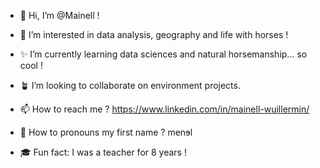- 🎀 Hi, I’m @Mainell !

- 💞 I’m interested in data analysis, geography and life with horses !
- ✨ I’m currently learning data sciences and natural horsemanship... so cool !
- 🪴 I’m looking to collaborate on environment projects.

- 📫 How to reach me ? https://www.linkedin.com/in/mainell-wuillermin/
- 🐺 How to pronouns my first name ? menɘl
- 🎓 Fun fact: I was a teacher for 8 years !

<!---
Mainell/Mainell is a ✨ special ✨ repository because its `README.md` (this file) appears on your GitHub profile.
You can click the Preview link to take a look at your changes.
--->
